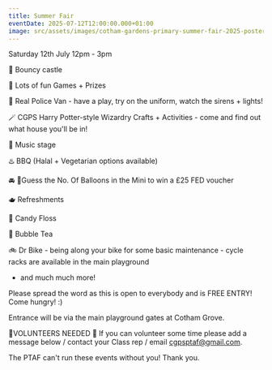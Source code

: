 ```yaml
---
title: Summer Fair
eventDate: 2025-07-12T12:00:00.000+01:00
image: src/assets/images/cotham-gardens-primary-summer-fair-2025-poster.png
---
```

Saturday 12th July 12pm - 3pm

🏰 Bouncy castle

🎲 Lots of fun Games + Prizes

🚓 Real Police Van - have a play, try on the uniform, watch the sirens + lights!

🪄 CGPS Harry Potter-style Wizardry Crafts + Activities - come and find out what house you'll be in!

🎵 Music stage

♨️ BBQ (Halal + Vegetarian options available)

🚘 🎈Guess the No. Of Balloons in the Mini to win a £25 FED voucher

🫖 Refreshments

🍡 Candy Floss

🧋 Bubble Tea

🚲 Dr Bike - being along your bike for some basic maintenance - cycle racks are available in the main playground

* and much much more!

Please spread the word as this is open to everybody and is FREE ENTRY! Come hungry! :)


Entrance will be via the main playground gates at Cotham Grove.

🎈VOLUNTEERS NEEDED 🎈
If you can volunteer some time please add a message below / contact your Class rep / email cgpsptaf@gmail.com.


The PTAF can't run these events without you! Thank you.
